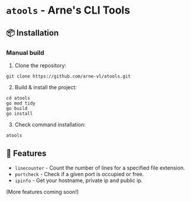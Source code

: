 # `atools` - Arne's CLI Tools
## 📦 Installation
### Manual build
1. Clone the repository:
```
git clone https://github.com/arne-vl/atools.git
```
2. Build & install the project:
```
cd atools
go mod tidy
go build
go install
```
3. Check command installation:
```
atools
```

## 🚀 Features

- `linecounter` - Count the number of lines for a specified file extension.
- `portcheck` - Check if a given port is occupied or free.
- `ipinfo` - Get your hostname, private ip and public ip.

(More features coming soon!)
